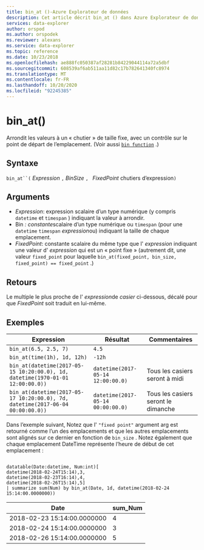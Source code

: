 ```yaml
---
title: bin_at ()-Azure Explorateur de données
description: Cet article décrit bin_at () dans Azure Explorateur de données.
services: data-explorer
author: orspod
ms.author: orspodek
ms.reviewer: alexans
ms.service: data-explorer
ms.topic: reference
ms.date: 10/23/2018
ms.openlocfilehash: ae888fc050387af28281b84229044114a72a5dbf
ms.sourcegitcommit: 608539af6ab511aa11d82c17b782641340fc8974
ms.translationtype: MT
ms.contentlocale: fr-FR
ms.lasthandoff: 10/20/2020
ms.locfileid: "92245385"
---
```

# <a name="bin_at"></a>bin_at()

Arrondit les valeurs à un « chutier » de taille fixe, avec un contrôle sur le point de départ de l’emplacement.
(Voir aussi [`bin function`](./binfunction.md) .)

## <a name="syntax"></a>Syntaxe

`bin_at``(` *Expression* `,` *BinSize* `, ` *FixedPoint* chutiers d’expression`)`

## <a name="arguments"></a>Arguments

* *Expression*: expression scalaire d’un type numérique (y compris `datetime` et `timespan` ) indiquant la valeur à arrondir.
* Bin *: constante*scalaire d’un type numérique ou `timespan` (pour une `datetime` `timespan` *expression*ou) indiquant la taille de chaque emplacement.
* *FixedPoint*: constante scalaire du même type que l' *expression* indiquant une valeur d' *expression* qui est un « point fixe » (autrement dit, une valeur `fixed_point` pour laquelle `bin_at(fixed_point, bin_size, fixed_point) == fixed_point` .)

## <a name="returns"></a>Retours

Le multiple le plus proche de l' *expression*de *casier* ci-dessous, décalé pour que *FixedPoint* soit traduit en lui-même.

## <a name="examples"></a>Exemples

|Expression                                                                    |Résultat                           |Commentaires                   |
|------------------------------------------------------------------------------|---------------------------------|---------------------------|
|`bin_at(6.5, 2.5, 7)`                                                         |`4.5`                            ||
|`bin_at(time(1h), 1d, 12h)`                                                   |`-12h`                           ||
|`bin_at(datetime(2017-05-15 10:20:00.0), 1d, datetime(1970-01-01 12:00:00.0))`|`datetime(2017-05-14 12:00:00.0)`|Tous les casiers seront à midi   |
|`bin_at(datetime(2017-05-17 10:20:00.0), 7d, datetime(2017-06-04 00:00:00.0))`|`datetime(2017-05-14 00:00:00.0)`|Tous les casiers seront le dimanche|


Dans l’exemple suivant, Notez que l' `"fixed point"` argument arg est retourné comme l’un des emplacements et que les autres emplacements sont alignés sur ce dernier en fonction de `bin_size` . Notez également que chaque emplacement DateTime représente l’heure de début de cet emplacement :

<!-- csl: https://help.kusto.windows.net:443/Samples -->
```kusto

datatable(Date:datetime, Num:int)[
datetime(2018-02-24T15:14),3,
datetime(2018-02-23T16:14),4,
datetime(2018-02-26T15:14),5]
| summarize sum(Num) by bin_at(Date, 1d, datetime(2018-02-24 15:14:00.0000000)) 
```

|Date|sum_Num|
|---|---|
|2018-02-23 15:14:00.0000000|4|
|2018-02-24 15:14:00.0000000|3|
|2018-02-26 15:14:00.0000000|5|

